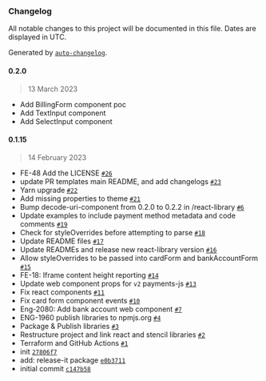 ### Changelog

All notable changes to this project will be documented in this file. Dates are displayed in UTC.

Generated by [`auto-changelog`](https://github.com/CookPete/auto-changelog).

#### 0.2.0

> 13 March 2023

- Add BillingForm component poc
- Add TextInput component
- Add SelectInput component

#### 0.1.15

> 14 February 2023

- FE-48 Add the LICENSE [`#26`](https://github.com/justifi-tech/web-component-library/pull/26)
- update PR templates main README, and add changelogs [`#23`](https://github.com/justifi-tech/web-component-library/pull/23)
- Yarn upgrade [`#22`](https://github.com/justifi-tech/web-component-library/pull/22)
- Add missing properties to theme [`#21`](https://github.com/justifi-tech/web-component-library/pull/21)
- Bump decode-uri-component from 0.2.0 to 0.2.2 in /react-library [`#6`](https://github.com/justifi-tech/web-component-library/pull/6)
- Update examples to include payment method metadata and code comments [`#19`](https://github.com/justifi-tech/web-component-library/pull/19)
- Check for styleOverrides before attempting to parse [`#18`](https://github.com/justifi-tech/web-component-library/pull/18)
- Update README files [`#17`](https://github.com/justifi-tech/web-component-library/pull/17)
- Update READMEs and release new react-library version [`#16`](https://github.com/justifi-tech/web-component-library/pull/16)
- Allow styleOverrides to be passed into cardForm and bankAccountForm [`#15`](https://github.com/justifi-tech/web-component-library/pull/15)
- FE-18: Iframe content height reporting [`#14`](https://github.com/justifi-tech/web-component-library/pull/14)
- Update web component props for `v2` payments-js [`#13`](https://github.com/justifi-tech/web-component-library/pull/13)
- Fix react components [`#11`](https://github.com/justifi-tech/web-component-library/pull/11)
- Fix card form component events [`#10`](https://github.com/justifi-tech/web-component-library/pull/10)
- Eng-2080: Add bank account web component [`#7`](https://github.com/justifi-tech/web-component-library/pull/7)
- ENG-1960 publish libraries to npmjs.org [`#4`](https://github.com/justifi-tech/web-component-library/pull/4)
- Package & Publish libraries [`#3`](https://github.com/justifi-tech/web-component-library/pull/3)
- Restructure project and link react and stencil libraries [`#2`](https://github.com/justifi-tech/web-component-library/pull/2)
- Terraform and GitHub Actions [`#1`](https://github.com/justifi-tech/web-component-library/pull/1)
- init [`27806f7`](https://github.com/justifi-tech/web-component-library/commit/27806f7bff97247033800c7743570ebeec4080d7)
- add: release-it package [`e0b3711`](https://github.com/justifi-tech/web-component-library/commit/e0b371184774dd7dead0243cd645640175d6b87f)
- initial commit [`c147b58`](https://github.com/justifi-tech/web-component-library/commit/c147b580aaf95eb22ffe6ad9b0217954890dd1d4)
